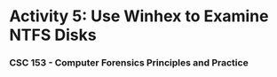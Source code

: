 # Activity 5: Use Winhex to Examine NTFS Disks

### CSC 153 - Computer Forensics Principles and Practice